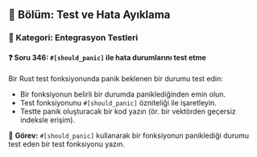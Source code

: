 ## 📘 Bölüm: Test ve Hata Ayıklama  
### 🔹 Kategori: Entegrasyon Testleri  
#### ❓ Soru 346: `#[should_panic]` ile hata durumlarını test etme

Bir Rust test fonksiyonunda panik beklenen bir durumu test edin:

- Bir fonksiyonun belirli bir durumda paniklediğinden emin olun.
- Test fonksiyonunu `#[should_panic]` özniteliği ile işaretleyin.
- Testte panik oluşturacak bir kod yazın (ör. bir vektörden geçersiz indeksle erişim).

🔧 **Görev:** `#[should_panic]` kullanarak bir fonksiyonun paniklediği durumu test eden bir test fonksiyonu yazın.
